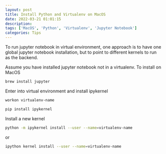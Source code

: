 ```yaml
---
layout: post
title: Install Python and Virtualenv on MacOS
date: 2022-03-21 01:01:15
description:
tags: ['MacOS', 'Python', 'Virtualenv', 'Jupyter Notebook']
categories: Tips
---
```

To run jupyter notebook in virtual environment, one approach is to have one global jupyter notebook installation, but to point to different kernels to run as the backend.

Assume you have installed jupyter notebook not in a virtualenv. To install on MacOS

```sh
brew install jupyter
```

Enter into virtual environment and install ipykernel
```sh
workon virtualenv-name

pip install ipykernel
```

Install a new kernel
```sh
python -m ipykernel install --user --name=virtualenv-name
```
or
```sh
ipython kernel install --user --name=virtualenv-name
```